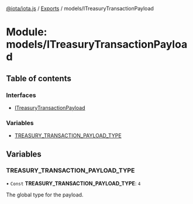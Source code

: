 [@iota/iota.js](../README.md) / [Exports](../modules.md) / models/ITreasuryTransactionPayload

# Module: models/ITreasuryTransactionPayload

## Table of contents

### Interfaces

- [ITreasuryTransactionPayload](../interfaces/models_itreasurytransactionpayload.itreasurytransactionpayload.md)

### Variables

- [TREASURY\_TRANSACTION\_PAYLOAD\_TYPE](models_itreasurytransactionpayload.md#treasury_transaction_payload_type)

## Variables

### TREASURY\_TRANSACTION\_PAYLOAD\_TYPE

• `Const` **TREASURY\_TRANSACTION\_PAYLOAD\_TYPE**: ``4``

The global type for the payload.
